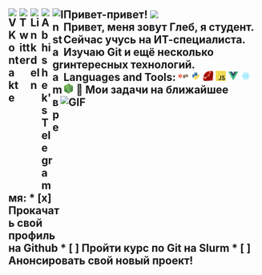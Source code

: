 ## Привет-привет! <img src="https://media.giphy.com/media/hvRJCLFzcasrR4ia7z/giphy.gif" width="25px"> <a href="https://vk.com/your_profile"> <img align="left" alt="VKontakte" width="22px" src="https://cdn.jsdelivr.net/npm/simple-icons@v3/icons/vk.svg" /> </a> <a href="https://twitter.com/your_profile"> <img align="left" alt="Twitter" width="22px" src="https://cdn.jsdelivr.net/npm/simple-icons@v3/icons/twitter.svg" /> </a> <a href="https://www.linkedin.com/in/your_profile"> <img align="left" alt="LinkdeIn" width="22px" src="https://cdn.jsdelivr.net/npm/simple-icons@v3/icons/linkedin.svg" /> </a> <a href="https://t.me/your_profile"> <img align="left" alt="Abhishek's Telegram" width="22px" src="https://cdn.jsdelivr.net/npm/simple-icons@v3/icons/telegram.svg" /> </a> <a href="https://www.instagram.com/your_profile"> <img align="left" alt="Instagram" width="22px" src="https://cdn.jsdelivr.net/npm/simple-icons@v3/icons/instagram.svg" /> </a> <br /> Привет, меня зовут Глеб, я студент. Сейчас учусь на ИТ-специалиста. Изучаю Git и ещё несколько интересных технологий. <br /> <img align="right" alt="GIF" src="https://raw.githubusercontent.com/kalashnikov-ulmic/kalashnikov-ulmic/main/%D0%A3%D1%87%D1%83%D1%81%D1%8C%20%D0%BD%D0%B0%20Slurm.png?raw=true" width="400" height="280" /> Languages and Tools: <code><img height="20" src="https://raw.githubusercontent.com/github/explore/80688e429a7d4ef2fca1e82350fe8e3517d3494d/topics/git/git.png"></code> <code><img height="20" src="https://raw.githubusercontent.com/github/explore/80688e429a7d4ef2fca1e82350fe8e3517d3494d/topics/python/python.png"></code> <code><img height="20" src="https://raw.githubusercontent.com/github/explore/80688e429a7d4ef2fca1e82350fe8e3517d3494d/topics/ruby/ruby.png"></code> <code><img height="20" src="https://raw.githubusercontent.com/github/explore/80688e429a7d4ef2fca1e82350fe8e3517d3494d/topics/javascript/javascript.png"></code> <code><img height="20" src="https://raw.githubusercontent.com/github/explore/80688e429a7d4ef2fca1e82350fe8e3517d3494d/topics/vue/vue.png"></code> <code><img height="20" src="https://raw.githubusercontent.com/github/explore/80688e429a7d4ef2fca1e82350fe8e3517d3494d/topics/react/react.png"></code> <code><img height="20" src="https://raw.githubusercontent.com/github/explore/80688e429a7d4ef2fca1e82350fe8e3517d3494d/topics/nodejs/nodejs.png"></code> 🚧 Мои задачи на ближайшее время: <!-- TODO-IST:START --> * [x] Прокачать свой профиль на Github * [ ] Пройти курс по Git на Slurm * [ ] Анонсировать свой новый проект! <!-- TODO-IST:END -->

